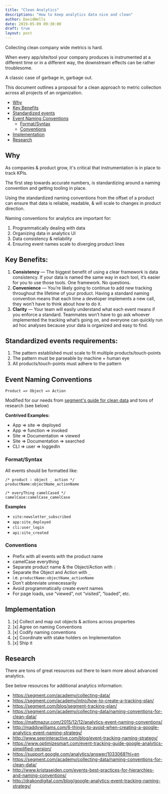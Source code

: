 ```yaml
---
title: "Clean Analytics"
descriptions: "How to keep analytics data nice and clean"
author: DavidWells
date: 2019-05-09 09:30:00
draft: true
layout: post
---
```


Collecting clean company wide metrics is hard.

When every app/site/tool your company produces is instrumented at a different time or in a different way, the downstream effects can be rather troublesome.

A classic case of garbage in, garbage out.

This document outlines a proposal for a clean approach to metric collection across all projects of an organization.

- [Why](#why)
- [Key Benefits](#key-benefits)
- [Standardized events](#key-requirements)
- [Event Naming Conventions](#event-naming-conventions)
  * [Format/Syntax](#formatsyntax)
  * [Conventions](#conventions)
- [Implementation](#implementation)
- [Research](#research)

## Why

As companies & product grow, it's critical that instrumentation is in place to track KPIs.

The first step towards accurate numbers, is standardizing around a naming convention and getting tooling in place.

Using the standardized naming conventions from the offset of a product can ensure that data is reliable, readable, & will scale to changes in product direction.

Naming conventions for analytics are important for:

1. Programmatically dealing with data
2. Organizing data in analytics UI
3. Data consistency & reliability
4. Ensuring event names scale to diverging product lines

## Key Benefits:

1. **Consistency** — The biggest benefit of using a clear framework is data consistency. If your data is named the same way in each tool, it’s easier for you to use those tools. One framework. No questions.
2. **Convenience** — You’re likely going to continue to add new tracking throughout the lifetime of your product. Having a standard naming convention means that each time a developer implements a new call, they won’t have to think about how to do it.
3. **Clarity** — Your team will easily understand what each event means if you enforce a standard. Teammates won’t have to go ask whoever implemented the tracking what’s going on, and everyone can quickly run ad hoc analyses because your data is organized and easy to find.

## Standardized events requirements:

1. The pattern established must scale to fit multiple products/touch-points
2. The pattern must be parseable by machine + human eye
3. All products/touch-points must adhere to the pattern

## Event Naming Conventions

`Product => Object => Action`

Modified for our needs from [segment's guide for clean data](https://segment.com/academy/collecting-data/naming-conventions-for-clean-data/) and tons of research (see below)

**Contrived Examples:**

- App => site => deployed
- App => function => invoked
- Site => Documentation => viewed
- Site => Documentation => searched
- CLI => user => loggedIn

### Format/Syntax

All events should be formatted like:

```
/* product : object _ action */
productName:objectName_actionName

/* everyThing camelCased */
camelCase:camelCase_camelCase
```

**Examples**

- `site:newsletter_subscribed`
- `app:site_deployed`
- `cli:user_login`
- `api:site_created`

### Conventions

- Prefix with all events with the product name
- camelCase everything
- Separate product name & the Object/Action with `:`
- Separate the Object and Action with `_`
- i.e. `productName:objectName_actionName`
- Don’t abbreviate unnecessarily
- Avoid programmatically create event names
- For page loads, use “viewed”, not “visited”, “loaded”, etc.

## Implementation

1. [x] Collect and map out objects & actions across properties
2. [x] Agree on naming Conventions
3. [x] Codify naming conventions
4. [x] Coordinate with stake holders on Implementation
5. [x] Ship it

## Research

There are tons of great resources out there to learn more about advanced analytics.

See below resources for additional analytics information:

- https://segment.com/academy/collecting-data/
- https://segment.com/academy/intro/how-to-create-a-tracking-plan/
- https://segment.com/blog/segment-tracking-plan/
- https://segment.com/academy/collecting-data/naming-conventions-for-clean-data/
- https://mattmazur.com/2015/12/12/analytics-event-naming-conventions/
- http://maddywilliams.com/6-things-to-avoid-when-creating-a-google-analytics-event-naming-strategy/
- http://www.seerinteractive.com/blog/event-tracking-naming-strategy/
- https://www.optimizesmart.com/event-tracking-guide-google-analytics-simplified-version/
- https://support.google.com/analytics/answer/1033068?hl=en
- https://segment.com/academy/collecting-data/naming-conventions-for-clean-data/
- http://www.kristaseiden.com/events-best-practices-for-hierarchies-and-naming-conventions/
- http://drakondigital.com/blog/google-analytics-event-tracking-naming-strategy/
